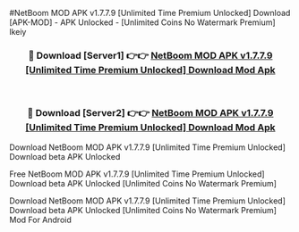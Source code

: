 #NetBoom MOD APK v1.7.7.9 [Unlimited Time Premium Unlocked] Download [APK-MOD] - APK Unlocked - [Unlimited Coins No Watermark Premium] lkeiy



<div align="center">

<h3>🔴 Download [Server1] 👉👉 <a href="https://momento.my/?title=NetBoom_MOD_APK_v1.7.7.9_[Unlimited_Time_Premium_Unlocked]_Download">NetBoom MOD APK v1.7.7.9 [Unlimited Time Premium Unlocked] Download Mod Apk</a></h3><br>

<h3>🔴 Download [Server2] 👉👉 <a href="https://momento.my/?title=NetBoom_MOD_APK_v1.7.7.9_[Unlimited_Time_Premium_Unlocked]_Download">NetBoom MOD APK v1.7.7.9 [Unlimited Time Premium Unlocked] Download Mod Apk</a></h3>
</div>



Download NetBoom MOD APK v1.7.7.9 [Unlimited Time Premium Unlocked] Download beta APK Unlocked

Free NetBoom MOD APK v1.7.7.9 [Unlimited Time Premium Unlocked] Download beta APK Unlocked [Unlimited Coins No Watermark Premium]

Download NetBoom MOD APK v1.7.7.9 [Unlimited Time Premium Unlocked] Download beta APK Unlocked [Unlimited Coins No Watermark Premium] Mod For Android
